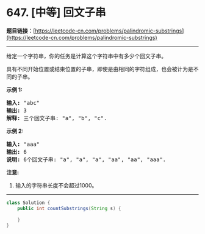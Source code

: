 # 647. [中等] 回文子串

**题目链接：**[https://leetcode-cn.com/problems/palindromic-substrings](https://leetcode-cn.com/problems/palindromic-substrings)

---

<div class="content__1Y2H">
 <div class="notranslate">
  <p>给定一个字符串，你的任务是计算这个字符串中有多少个回文子串。</p> 
  <p>具有不同开始位置或结束位置的子串，即使是由相同的字符组成，也会被计为是不同的子串。</p> 
  <p><strong>示例 1:</strong></p> 
  <pre class="language-text"><strong>输入:</strong> "abc"
<strong>输出:</strong> 3
<strong>解释:</strong> 三个回文子串: "a", "b", "c".
</pre> 
  <p><strong>示例 2:</strong></p> 
  <pre class="language-text"><strong>输入:</strong> "aaa"
<strong>输出:</strong> 6
<strong>说明:</strong> 6个回文子串: "a", "a", "a", "aa", "aa", "aaa".
</pre> 
  <p><strong>注意:</strong></p> 
  <ol> 
   <li>输入的字符串长度不会超过1000。</li> 
  </ol> 
 </div>
</div>

---

```java
class Solution {
    public int countSubstrings(String s) {
        
    }
}
```